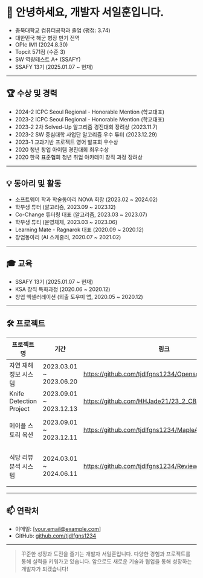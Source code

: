 # 👋 안녕하세요, 개발자 서일훈입니다.

- 충북대학교 컴퓨터공학과 졸업 (평점: 3.74)
- 대한민국 해군 병장 만기 전역
- OPIc IM1 (2024.8.30)
- Topcit 571점 (수준 3)
- SW 역량테스트 A+ (SSAFY)
- SSAFY 13기 (2025.01.07 ~ 현재)

---

## 🏆 수상 및 경력

- 2024-2 ICPC Seoul Regional - Honorable Mention (학교대표)
- 2023-2 ICPC Seoul Regional - Honorable Mention (학교대표)
- 2023-2 2차 Solved-Up 알고리즘 경진대회 장려상 (2023.11.7)
- 2023-2 SW 중심대학 사업단 알고리즘 우수 튜터 (2023.12.29)
- 2023-1 교과기반 프로젝트 영어 발표회 우수상
- 2020 청년 창업 아이템 경진대회 최우수상
- 2020 한국 표준협회 청년 취업 아카데미 창직 과정 장려상

---

## 💡 동아리 및 활동

- 소프트웨어 학과 학술동아리 NOVA 회장 (2023.02 ~ 2024.02)
- 학부생 튜터 (알고리즘, 2023.09 ~ 2023.12)
- Co-Change 튜터링 대표 (알고리즘, 2023.03 ~ 2023.07)
- 학부생 튜티 (운영체제, 2023.03 ~ 2023.06)
- Learning Mate - Ragnarok 대표 (2020.09 ~ 2020.12)
- 창업동아리 (AI 스케줄러, 2020.07 ~ 2021.02)

---

## 🎓 교육

- SSAFY 13기 (2025.01.07 ~ 현재)
- KSA 창직 특화과정 (2020.06 ~ 2020.12)
- 창업 엑셀러레이션 (외출 도우미 앱, 2020.05 ~ 2020.12)

---

## 🛠 프로젝트

| 프로젝트명                | 기간                        | 링크                                                        | 주요 기술/태그                |
|--------------------------|-----------------------------|-------------------------------------------------------------|-------------------------------|
| 자연 재해 정보 시스템     | 2023.03.01 ~ 2023.06.20     | https://github.com/tjdlfgns1234/OpensourceWebProject        | CSS, HTML, JS                 |
| Knife Detection Project  | 2023.09.01 ~ 2023.12.13     | https://github.com/HHJade21/23_2_CBNU_AI_BTS                | AI, Github, Pytorch, Yolov5   |
| 메이플 스토리 옥션        | 2023.09.01 ~ 2023.12.11     | https://github.com/tjdlfgns1234/MapleAuction                | Database Design, MySQL, WEB   |
| 식당 리뷰 분석 시스템      | 2024.03.01 ~ 2024.06.11     | https://github.com/tjdlfgns1234/Review_Anaysis              | AI, BigData, KoBert, MongoDB, Pytorch |

---

## 📫 연락처

- 이메일: [your.email@example.com]
- GitHub: [github.com/tjdlfgns1234](https://github.com/tjdlfgns1234)

---

> 꾸준한 성장과 도전을 즐기는 개발자 서일훈입니다. 다양한 경험과 프로젝트를 통해 실력을 키워가고 있습니다. 앞으로도 새로운 기술과 협업을 통해 성장하는 개발자가 되겠습니다!
